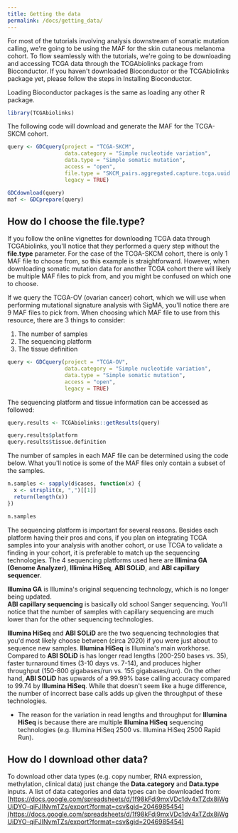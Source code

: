 ```yaml
---
title: Getting the data
permalink: /docs/getting_data/
---
```

For most of the tutorials involving analysis downstream of somatic mutation calling, we're going to be using the MAF for the skin cutaneous melanoma cohort. To flow seamlessly with the tutorials, we're going to be downloading and accessing TCGA data through the TCGAbiolinks package from Bioconductor. If you haven't downloaded Bioconductor or the TCGAbiolinks package yet, please follow the steps in Installing Bioconductor.

Loading Bioconductor packages is the same as loading any other R package.
```R
library(TCGAbiolinks)
```

The following code will download and generate the MAF for the TCGA-SKCM cohort.
```R
query <- GDCquery(project = "TCGA-SKCM", 
                  data.category = "Simple nucleotide variation", 
                  data.type = "Simple somatic mutation",
                  access = "open",
                  file.type = "SKCM_pairs.aggregated.capture.tcga.uuid.automated.somatic.maf",
                  legacy = TRUE)

GDCdownload(query)
maf <- GDCprepare(query)
```

## How do I choose the file.type?
If you follow the online vignettes for downloading TCGA data through TCGAbiolinks, you'll notice that they performed a query step without the **file.type** parameter. For the case of the TCGA-SKCM cohort, there is only 1 MAF file to choose from, so this example is straightforward. However, when downloading somatic mutation data for another TCGA cohort there will likely be multiple MAF files to pick from, and you might be confused on which one to choose.

If we query the TCGA-OV (ovarian cancer) cohort, which we will use when performing mutational signature analysis with SigMA, you'll notice there are 9 MAF files to pick from. When choosing which MAF file to use from this resource, there are 3 things to consider:
1. The number of samples
2. The sequencing platform
3. The tissue definition

```R
query <- GDCquery(project = "TCGA-OV", 
                  data.category = "Simple nucleotide variation", 
                  data.type = "Simple somatic mutation",
                  access = "open",
                  legacy = TRUE)
```

The sequencing platform and tissue information can be accessed as followed:
```R
query.results <- TCGAbiolinks::getResults(query)

query.results$platform
query.results$tissue.definition
```

The number of samples in each MAF file can be determined using the code below. What you'll notice is some of the MAF files only contain a subset of the samples.
```R
n.samples <- sapply(d$cases, function(x) {
  x <- strsplit(x, ",")[[1]]
  return(length(x))
})

n.samples
```

The sequencing platform is important for several reasons. Besides each platform having their pros and cons, if you plan on integrating TCGA samples into your analysis with another cohort, or use TCGA to validate a finding in your cohort, it is preferable to match up the sequencing technologies. The 4 sequencing platforms used here are **Illimina GA (Genome Analyzer)**, **Illimina HiSeq**, **ABI SOLiD**, and **ABI capillary sequencer**.

**Illumina GA** is Illumina's original sequencing technology, which is no longer being updated.  
**ABI capillary sequencing** is basically old school Sanger sequencing. You'll notice that the number of samples with capillary sequencing are much lower than for the other sequencing technologies.  

**Illumina HiSeq** and **ABI SOLiD** are the two sequencing technologies that you'd most likely choose between (circa 2020) if you were just about to sequence new samples. **Illumina HiSeq** is Illumina's main workhorse. Compared to **ABI SOLiD** is has longer read lengths (200-250 bases vs. 35), faster turnaround times (3-10 days vs. 7-14), and produces higher throughput (150-800 gigabases/run vs. 155 gigabases/run). On the other hand, **ABI SOLiD** has upwards of a 99.99% base calling accuracy compared to 99.74 by **Illumina HiSeq**. While that doesn't seem like a huge difference, the number of incorrect base calls adds up given the throughput of these technologies.

* The reason for the variation in read lengths and throughput for **Illumina HiSeq** is because there are multiple **Illumina HiSeq** sequencing technologies (e.g. Illumina HiSeq 2500 vs. Illumina HiSeq 2500 Rapid Run).


## How do I download other data?
To download other data types (e.g. copy number, RNA expression, methylation, clinical data) just change the **Data.category** and **Data.type** inputs. A list of data categories and data types can be downloaded from: [https://docs.google.com/spreadsheets/d/1f98kFdj9mxVDc1dv4xTZdx8iWgUiDYO-qiFJINvmTZs/export?format=csv&gid=2046985454](https://docs.google.com/spreadsheets/d/1f98kFdj9mxVDc1dv4xTZdx8iWgUiDYO-qiFJINvmTZs/export?format=csv&gid=2046985454)